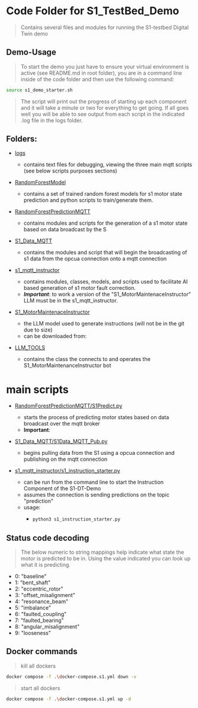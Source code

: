 # Code Folder for S1_TestBed_Demo

> Contains several files and modules for running the S1-testbed Digital Twin demo

## Demo-Usage

> To start the demo you just have to ensure your virtual environment is active (see README.md in root folder), you are in a command line inside of the code folder and then use the following command:
```bash
source s1_demo_starter.sh
```
> The script will print out the progress of starting up each component and it will take a minute or two for everything to get going. If all goes well you will be able to see output from each script in the indicated .log file in the logs folder. 


## Folders:

* [logs](./logs)
  * contains text files for debugging, viewing the three main mqtt scripts (see below scripts purposes sections)
* [RandomForestModel](./RandomForestModel)
  * contains a set of trained random forest models for s1 motor state prediction and python scripts to train/generate them.
* [RandomForestPredictionMQTT](./RandomForestPredictionMQTT)
  * contains modules and scripts for the generation of a s1 motor state based on data broadcast by the S
* [S1_Data_MQTT](./S1_Data_MQTT)
  * contains the modules and script that will begin the broadcasting of s1 data from the opcua connection onto a mqtt connection

* [s1_mqtt_instructor](./s1_mqtt_instructor)
  * contains modules, classes, models, and scripts used to facilitate AI based generation of s1 motor fault correction. 
  * ***Important***: to work a version of the "S1_MotorMaintenaceInstructor" LLM must be in the s1_mqtt_instructor.


* [S1_MotorMaintenaceInstructor](./S1_MotorMaintenaceInstructor)
  * the LLM model used to generate instructions (will not be in the git due to size)
  * can be downloaded from:  


* [LLM_TOOLS](./LLM_TOOLS)
  * contains the class the connects to and operates the S1_MotorMaintenanceInstructor bot

# main scripts

* [RandomForestPredictionMQTT/S1Predict.py](./RandomForestPredictionMQTT/S1Predict.py)
  * starts the process of predicting motor states based on data broadcast over the mqtt broker
  * **Important**:

* [S1_Data_MQTT/S1Data_MQTT_Pub.py](./S1_Data_MQTT/S1Data_MQTT_Pub.py)
  * begins pulling data from the S1 using a opcua connection and publishing on the mqtt connection

* [s1_mqtt_instructor/s1_instruction_starter.py](./s1_mqtt_instructor/s1_instruction_starter.py)
  * can be run from the command line to start the Instruction Component of the S1-DT-Demo
  * assumes the connection is sending predictions on the topic "prediction"
  * usage:
    * ```python
      python3 s1_instruction_starter.py
      ```
## Status code decoding

> The below numeric to string mappings help indicate what state the motor is predicted to be in. 
  Using the value indicated you can look up what it is predicting.

* 0: "baseline"
* 1: "bent_shaft"
* 2: "eccentric_rotor"
* 3: "offset_misalignment"
* 4: "resonance_beam"
* 5: "imbalance"
* 6: "faulted_coupling"
* 7: "faulted_bearing"
* 8: "angular_misalignment"
* 9: "looseness"


## Docker commands

> kill all dockers
```bash
docker compose -f .\docker-compose.s1.yml down -v 
```


> start all dockers
```bash
docker compose -f .\docker-compose.s1.yml up -d 
```